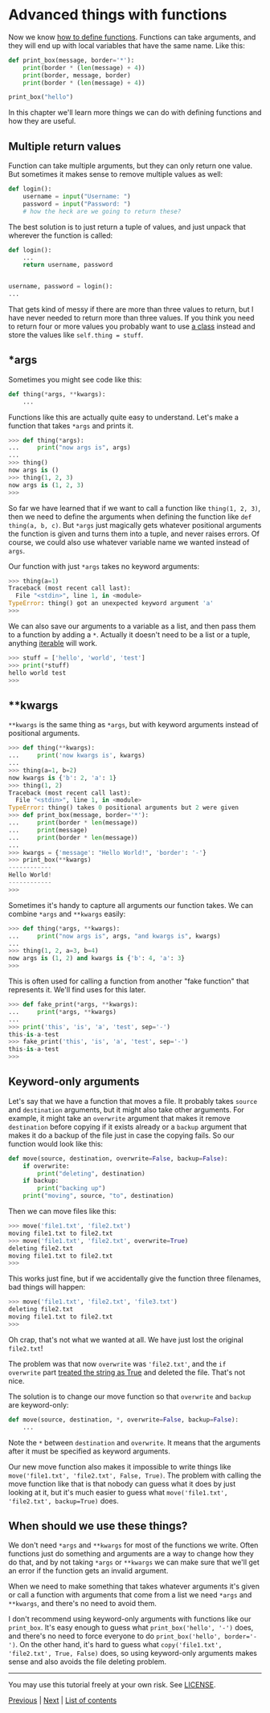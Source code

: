 # Advanced things with functions

Now we know [how to define functions](../basics/defining-functions.md). 
Functions can take arguments, and they will end up with local variables 
that have the same name. Like this:

```py
def print_box(message, border='*'):
    print(border * (len(message) + 4))
    print(border, message, border)
    print(border * (len(message) + 4))

print_box("hello")
```

In this chapter we'll learn more things we can do with defining 
functions and how they are useful.

## Multiple return values

Function can take multiple arguments, but they can only return one 
value. But sometimes it makes sense to remove multiple values as well:

```py
def login():
    username = input("Username: ")
    password = input("Password: ")
    # how the heck are we going to return these?
```

The best solution is to just return a tuple of values, and just unpack 
that wherever the function is called:

```py
def login():
    ...
    return username, password


username, password = login():
...
```

That gets kind of messy if there are more than three values to return, 
but I have never needed to return more than three values. If you think 
you need to return four or more values you probably want to use [a 
class](../basics/classes.md) instead and store the values like
`self.thing = stuff`.

## \*args

Sometimes you might see code like this:

```py
def thing(*args, **kwargs):
    ...
```

Functions like this are actually quite easy to understand. Let's make a 
function that takes `*args` and prints it.

```py
>>> def thing(*args):
...     print("now args is", args)
... 
>>> thing()
now args is ()
>>> thing(1, 2, 3)
now args is (1, 2, 3)
>>> 
```

So far we have learned that if we want to call a function like
`thing(1, 2, 3)`, then we need to define the arguments when defining the 
function like `def thing(a, b, c)`. But `*args` just magically gets 
whatever positional arguments the function is given and turns them into 
a tuple, and never raises errors. Of course, we could also use whatever
variable name we wanted instead of `args`.

Our function with just `*args` takes no keyword arguments:

```py
>>> thing(a=1)
Traceback (most recent call last):
  File "<stdin>", line 1, in <module>
TypeError: thing() got an unexpected keyword argument 'a'
>>> 
```

We can also save our arguments to a variable as a list, and then pass 
them to a function by adding a `*`. Actually it doesn't need to be a 
list or a tuple, anything [iterable](../basics/loops.md#summary) will 
work.

```py
>>> stuff = ['hello', 'world', 'test']
>>> print(*stuff)
hello world test
>>> 
```

## \*\*kwargs

`**kwargs` is the same thing as `*args`, but with keyword arguments 
instead of positional arguments.

```py
>>> def thing(**kwargs):
...     print('now kwargs is', kwargs)
... 
>>> thing(a=1, b=2)
now kwargs is {'b': 2, 'a': 1}
>>> thing(1, 2)
Traceback (most recent call last):
  File "<stdin>", line 1, in <module>
TypeError: thing() takes 0 positional arguments but 2 were given
>>> def print_box(message, border='*'):
...     print(border * len(message))
...     print(message)
...     print(border * len(message))
... 
>>> kwargs = {'message': "Hello World!", 'border': '-'}
>>> print_box(**kwargs)
------------
Hello World!
------------
>>> 
```

Sometimes it's handy to capture all arguments our function takes. We can 
combine `*args` and `**kwargs` easily:

```py
>>> def thing(*args, **kwargs):
...     print("now args is", args, "and kwargs is", kwargs)
... 
>>> thing(1, 2, a=3, b=4)
now args is (1, 2) and kwargs is {'b': 4, 'a': 3}
>>> 
```

This is often used for calling a function from another "fake function" 
that represents it. We'll find uses for this later.

```py
>>> def fake_print(*args, **kwargs):
...     print(*args, **kwargs)
... 
>>> print('this', 'is', 'a', 'test', sep='-')
this-is-a-test
>>> fake_print('this', 'is', 'a', 'test', sep='-')
this-is-a-test
>>> 
```

## Keyword-only arguments

Let's say that we have a function that moves a file. It probably takes 
`source` and `destination` arguments, but it might also take other 
arguments. For example, it might take an `overwrite` argument that makes 
it remove `destination` before copying if it exists already or a 
`backup` argument that makes it do a backup of the file just in case the 
copying fails. So our function would look like this:

```py
def move(source, destination, overwrite=False, backup=False):
    if overwrite:
        print("deleting", destination)
    if backup:
        print("backing up")
    print("moving", source, "to", destination)
```

Then we can move files like this:

```py
>>> move('file1.txt', 'file2.txt')
moving file1.txt to file2.txt
>>> move('file1.txt', 'file2.txt', overwrite=True)
deleting file2.txt
moving file1.txt to file2.txt
>>> 
```

This works just fine, but if we accidentally give the function three 
filenames, bad things will happen:

```py
>>> move('file1.txt', 'file2.txt', 'file3.txt')
deleting file2.txt
moving file1.txt to file2.txt
>>> 
```

Oh crap, that's not what we wanted at all. We have just lost the 
original `file2.txt`!

The problem was that now `overwrite` was `'file2.txt'`, and the
`if overwrite` part [treated the string as
True](../basics/what-is-true.md) and deleted the file. That's not nice.

The solution is to change our move function so that `overwrite` and 
`backup` are keyword-only:

```py
def move(source, destination, *, overwrite=False, backup=False):
    ...
```

Note the `*` between `destination` and `overwrite`. It means that the 
arguments after it must be specified as keyword arguments.

Our new move function also makes it impossible to write things like 
`move('file1.txt', 'file2.txt', False, True)`. The problem with calling 
the move function like that is that nobody can guess what it does by 
just looking at it, but it's much easier to guess what
`move('file1.txt', 'file2.txt', backup=True)` does.

## When should we use these things?

We don't need `*args` and `**kwargs` for most of the functions we write. 
Often functions just do something and arguments are a way to change how 
they do that, and by not taking `*args` or `**kwargs` we can make sure 
that we'll get an error if the function gets an invalid argument.

When we need to make something that takes whatever arguments it's given 
or call a function with arguments that come from a list we need `*args` 
and `**kwargs`, and there's no need to avoid them.

I don't recommend using keyword-only arguments with functions like our 
`print_box`. It's easy enough to guess what `print_box('hello', '-')` 
does, and there's no need to force everyone to do
`print_box('hello', border='-')`. On the other hand, it's hard to guess
what `copy('file1.txt', 'file2.txt', True, False)` does, so using 
keyword-only arguments makes sense and also avoids the file deleting 
problem.

***

You may use this tutorial freely at your own risk. See
[LICENSE](../LICENSE).

[Previous](../basics/classes.md) | [Next](magicmethods.md) |
[List of contents](../README.md#advanced)
